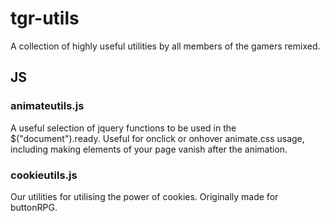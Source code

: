 # tgr-utils
A collection of highly useful utilities by all members of the gamers remixed.

## JS
### animateutils.js
A useful selection of jquery functions to be used in the $("document").ready. Useful for onclick or onhover animate.css usage, including making elements of your page vanish after the animation.
### cookieutils.js
Our utilities for utilising the power of cookies. Originally made for buttonRPG.
